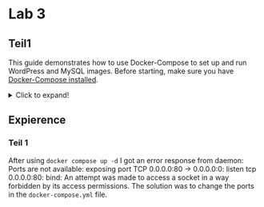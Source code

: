 # Lab 3

## Teil1

This guide demonstrates how to use Docker-Compose to set up and run WordPress and MySQL images. Before starting, make sure you have [Docker-Compose installed](https://docs.docker.com/compose/install/).

<details>
  <summary>Click to expand!</summary>
  
### Define the project

1.  Create an empty project directory.

    This project directory contains a `docker-compose.yml` file.

    >**Tip**: You can use either a `.yml` or `.yaml` extension for
    this file. They both work.

3.  Change into your project directory.

    For example, if you named your directory `Teil1`:

    ```console
    $ cd Teil1
    ```

4.  Create a `docker-compose.yml` file that starts
    `WordPress` and a `MySQL` instance:

```yaml
services:
  db:
    image: mysql:8.0.27
    command: '--default-authentication-plugin=mysql_native_password'
    volumes:
      - db_data:/var/lib/mysql
    restart: always
    environment:
      - MYSQL_ROOT_PASSWORD=somewordpress
      - MYSQL_DATABASE=wordpress
      - MYSQL_USER=wordpress
      - MYSQL_PASSWORD=wordpress
    expose:
      - 3306
      - 33060
  wordpress:
    image: wordpress:latest
    depends_on:
      - db
    ports:
      - 8000:80
    restart: always
    environment:
      - WORDPRESS_DB_HOST=db:3306
      - WORDPRESS_DB_USER=wordpress
      - WORDPRESS_DB_PASSWORD=wordpress
      - WORDPRESS_DB_NAME=wordpress
volumes:
  db_data:
```

   > **Notes**:
   >
   * The docker volumes `db_data` and `wordpress_data` persists updates made by WordPress
   to the database, as well as the installed themes and plugins. 


### Build the project

Now, run `docker compose up -d` from your project directory.


### Bring up WordPress in a web browser

At this point, WordPress should be running on port `8000` of your Docker Host,
and now you can open [http://localhost:8000](http://localhost:8000) in a web
browser.

> **Note**: If you get the error response from daemon: Ports are not available: exposing port TCP 0.0.0.0:80 -> 0.0.0.0:0: listen tcp 0.0.0.0:80: bind: An attempt was made to access a socket in a way forbidden by its access permissions then change the ports in the docker-compose.yml file.

### Shutdown and cleanup

The command `docker compose down` removes the
containers and default network, but preserves your WordPress database.

The command `docker compose down --volumes` removes the containers, default
network, and the WordPress database.

## Usefull Links

* [Quickstart: Compose and WordPress](https://github.com/docker/awesome-compose/tree/master/official-documentation-samples/wordpress)
* [Install Docker Compose](https://www.youtube.com/watch?v=Vxf3qtk1qIA)
* [Wordpress & Docker] (https://gist.github.com/bradtraversy/faa8de544c62eef3f31de406982f1d42)
</details>

## Expierence
### Teil 1
After using `docker compose up -d` I got an error response from daemon: Ports are not available: exposing port TCP 0.0.0.0:80 -> 0.0.0.0:0: listen tcp 0.0.0.0:80: bind: An attempt was made to access a socket in a way forbidden by its access permissions. The solution was to change the ports in the `docker-compose.yml` file.


